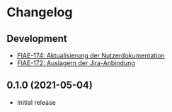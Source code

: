 # Changelog

## Development

* [FIAE-174: Aktualisierung der Nutzerdokumentation](https://jira.intern.rheinwerk.de/browse/FIAE-174)
* [FIAE-172: Auslagern der Jira-Anbindung](https://jira.intern.rheinwerk.de/browse/FIAE-172)

## 0.1.0 (2021-05-04)

- Initial release
